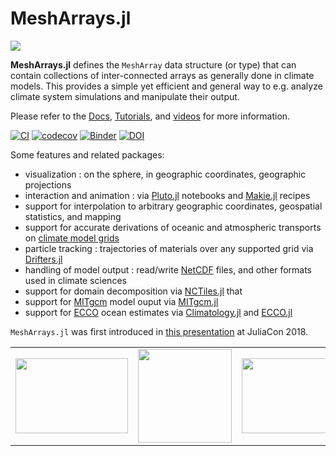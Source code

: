 # MeshArrays.jl

[![](https://img.shields.io/badge/documentation-blue.svg)](https://juliaclimate.github.io/MeshArrays.jl/dev)

**MeshArrays.jl** defines the `MeshArray` data structure (or type) that can contain collections of inter-connected arrays as generally done in climate models. This provides a simple yet efficient and general way to e.g. analyze climate system simulations and manipulate their output.

Please refer to the [Docs](https://juliaclimate.github.io/MeshArrays.jl/dev/), [Tutorials](https://juliaclimate.github.io/MeshArrays.jl/dev/tutorials/), and [videos](https://juliaclimate.github.io/MeshArrays.jl/dev/videos/) for more information.

[![CI](https://github.com/juliaclimate/MeshArrays.jl/actions/workflows/ci.yml/badge.svg)](https://github.com/juliaclimate/MeshArrays.jl/actions/workflows/ci.yml)
[![codecov](https://codecov.io/gh/juliaclimate/MeshArrays.jl/branch/master/graph/badge.svg)](https://codecov.io/gh/juliaclimate/MeshArrays.jl)
[![Binder](https://mybinder.org/badge_logo.svg)](https://mybinder.org/v2/gh/JuliaClimate/MeshArrays.jl/master)
[![DOI](https://zenodo.org/badge/143987632.svg)](https://zenodo.org/badge/latestdoi/143987632)

Some features and related packages:

- visualization : on the sphere, in geographic coordinates, geographic projections
- interaction and animation : via [Pluto.jl](https://plutojl.org) notebooks and [Makie.jl](https://docs.makie.org/dev/) recipes
- support for interpolation to arbitrary geographic coordinates, geospatial statistics, and mapping
- support for accurate derivations of oceanic and atmospheric transports on [climate model grids](https://en.wikipedia.org/wiki/Arakawa_grids)
- particle tracking : trajectories of materials over any supported grid via [Drifters.jl](https://github.com/JuliaClimate/Drifters.jl)
- handling of model output : read/write [NetCDF](https://en.wikipedia.org/wiki/NetCDF) files, and other formats used in climate sciences
- support for domain decomposition via [NCTiles.jl](https://gaelforget.github.io/NCTiles.jl/stable/) that 
- support for [MITgcm](https://mitgcm.readthedocs.io/en/latest/) model ouput via [MITgcm.jl](https://github.com/gaelforget/MITgcm.jl)
- support for [ECCO](https://doi.org/10.5194/gmd-8-3071-2015) ocean estimates via [Climatology.jl](https://github.com/juliaocean/Climatology.jl) and [ECCO.jl](https://github.com/gaelforget/ECCO.jl)

`MeshArrays.jl` was first introduced in [this presentation](https://youtu.be/RDxAy_zSUvg) at JuliaCon 2018.

| | | |
|:-------------------------------------:|:-------------------------------------:|:-------------------------------------:|
| <img src="https://user-images.githubusercontent.com/20276764/144332405-ed8d163f-04b9-408a-8fd0-08d91e9be91b.png" width="180" height="120"> | <img src="https://user-images.githubusercontent.com/20276764/144878637-1412679c-f1e6-4491-a8f1-43d729aa224d.png" width="150" height="150"> | <img src="https://user-images.githubusercontent.com/20276764/215533819-d0fe6709-6040-4a71-ad50-cfd5c43e6030.png" width="140" height="120">



